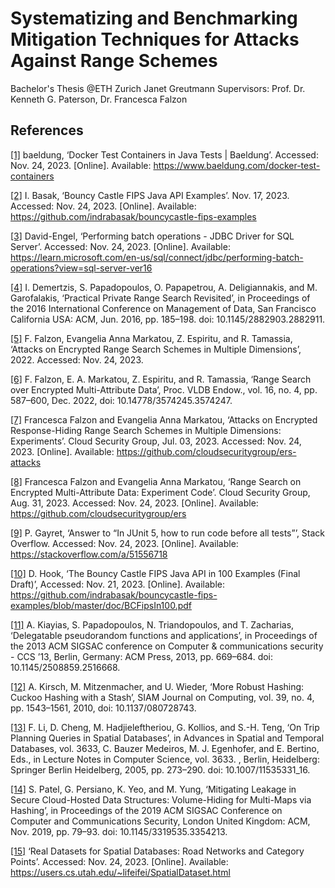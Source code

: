 # Systematizing and Benchmarking Mitigation Techniques for Attacks Against Range Schemes
Bachelor's Thesis @ETH Zurich
Janet Greutmann
Supervisors:  Prof. Dr. Kenneth G. Paterson, Dr. Francesca Falzon

## References
[[1]](https://www.baeldung.com/docker-test-containers)
baeldung, ‘Docker Test Containers in Java Tests | Baeldung’. Accessed: Nov. 24, 2023. [Online]. Available: https://www.baeldung.com/docker-test-containers

[[2]](https://github.com/indrabasak/bouncycastle-fips-examples)
I. Basak, ‘Bouncy Castle FIPS Java API Examples’. Nov. 17, 2023. Accessed: Nov. 24, 2023. [Online]. Available: https://github.com/indrabasak/bouncycastle-fips-examples

[[3]](https://learn.microsoft.com/en-us/sql/connect/jdbc/performing-batch-operations?view=sql-server-ver16)
David-Engel, ‘Performing batch operations - JDBC Driver for SQL Server’. Accessed: Nov. 24, 2023. [Online]. Available: https://learn.microsoft.com/en-us/sql/connect/jdbc/performing-batch-operations?view=sql-server-ver16

[[4]](https://doi.org/10.1145/2882903.2882911)
I. Demertzis, S. Papadopoulos, O. Papapetrou, A. Deligiannakis, and M. Garofalakis, ‘Practical Private Range Search Revisited’, in Proceedings of the 2016 International Conference on Management of Data, San Francisco California USA: ACM, Jun. 2016, pp. 185–198. doi: 10.1145/2882903.2882911.

[[5]](https://eprint.iacr.org/2022/090.pdf)
F. Falzon, Evangelia Anna Markatou, Z. Espiritu, and R. Tamassia, ‘Attacks on Encrypted Range Search Schemes in Multiple Dimensions’, 2022. Accessed: Nov. 24, 2023.

[[6]](https://doi.org/10.14778/3574245.3574247)
F. Falzon, E. A. Markatou, Z. Espiritu, and R. Tamassia, ‘Range Search over Encrypted Multi-Attribute Data’, Proc. VLDB Endow., vol. 16, no. 4, pp. 587–600, Dec. 2022, doi: 10.14778/3574245.3574247.

[[7]](https://github.com/cloudsecuritygroup/ers-attacks)
Francesca Falzon and Evangelia Anna Markatou, ‘Attacks on Encrypted Response-Hiding Range Search Schemes in Multiple Dimensions: Experiments’. Cloud Security Group, Jul. 03, 2023. Accessed: Nov. 24, 2023. [Online]. Available: https://github.com/cloudsecuritygroup/ers-attacks

[[8]](https://github.com/cloudsecuritygroup/ers)
Francesca Falzon and Evangelia Anna Markatou, ‘Range Search on Encrypted Multi-Attribute Data: Experiment Code’. Cloud Security Group, Aug. 31, 2023. Accessed: Nov. 24, 2023. [Online]. Available: https://github.com/cloudsecuritygroup/ers

[[9]](https://stackoverflow.com/a/51556718)
P. Gayret, ‘Answer to “In JUnit 5, how to run code before all tests”’, Stack Overflow. Accessed: Nov. 24, 2023. [Online]. Available: https://stackoverflow.com/a/51556718

[[10]](https://github.com/indrabasak/bouncycastle-fips-examples/blob/master/doc/BCFipsIn100.pdf)
D. Hook, ‘The Bouncy Castle FIPS Java API in 100 Examples (Final Draft)’, Accessed: Nov. 21, 2023. [Online]. Available: https://github.com/indrabasak/bouncycastle-fips-examples/blob/master/doc/BCFipsIn100.pdf

[[11]](https://doi.org/10.1145/2508859.2516668)
A. Kiayias, S. Papadopoulos, N. Triandopoulos, and T. Zacharias, ‘Delegatable pseudorandom functions and applications’, in Proceedings of the 2013 ACM SIGSAC conference on Computer & communications security - CCS ’13, Berlin, Germany: ACM Press, 2013, pp. 669–684. doi: 10.1145/2508859.2516668.

[[12]](https://doi.org/10.1137/080728743)
A. Kirsch, M. Mitzenmacher, and U. Wieder, ‘More Robust Hashing: Cuckoo Hashing with a Stash’, SIAM Journal on Computing, vol. 39, no. 4, pp. 1543–1561, 2010, doi: 10.1137/080728743.

[[13]](https://doi.org/10.1007/11535331_16)
F. Li, D. Cheng, M. Hadjieleftheriou, G. Kollios, and S.-H. Teng, ‘On Trip Planning Queries in Spatial Databases’, in Advances in Spatial and Temporal Databases, vol. 3633, C. Bauzer Medeiros, M. J. Egenhofer, and E. Bertino, Eds., in Lecture Notes in Computer Science, vol. 3633. , Berlin, Heidelberg: Springer Berlin Heidelberg, 2005, pp. 273–290. doi: 10.1007/11535331_16.

[[14]](https://doi.org/10.1145/3319535.3354213)
S. Patel, G. Persiano, K. Yeo, and M. Yung, ‘Mitigating Leakage in Secure Cloud-Hosted Data Structures: Volume-Hiding for Multi-Maps via Hashing’, in Proceedings of the 2019 ACM SIGSAC Conference on Computer and Communications Security, London United Kingdom: ACM, Nov. 2019, pp. 79–93. doi: 10.1145/3319535.3354213.

[[15]](https://users.cs.utah.edu/~lifeifei/SpatialDataset.html)
‘Real Datasets for Spatial Databases: Road Networks and Category Points’. Accessed: Nov. 24, 2023. [Online]. Available: https://users.cs.utah.edu/~lifeifei/SpatialDataset.html
